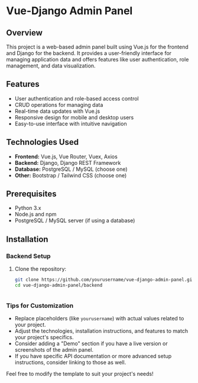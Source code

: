 # Vue-Django Admin Panel

## Overview
This project is a web-based admin panel built using Vue.js for the frontend and Django for the backend. It provides a user-friendly interface for managing application data and offers features like user authentication, role management, and data visualization.

## Features
- User authentication and role-based access control
- CRUD operations for managing data
- Real-time data updates with Vue.js
- Responsive design for mobile and desktop users
- Easy-to-use interface with intuitive navigation

## Technologies Used
- **Frontend:** Vue.js, Vue Router, Vuex, Axios
- **Backend:** Django, Django REST Framework
- **Database:** PostgreSQL / MySQL (choose one)
- **Other:** Bootstrap / Tailwind CSS (choose one)

## Prerequisites
- Python 3.x
- Node.js and npm
- PostgreSQL / MySQL server (if using a database)

## Installation

### Backend Setup
1. Clone the repository:
   ```bash
   git clone https://github.com/yourusername/vue-django-admin-panel.git
   cd vue-django-admin-panel/backend



### Tips for Customization
- Replace placeholders (like `yourusername`) with actual values related to your project.
- Adjust the technologies, installation instructions, and features to match your project's specifics.
- Consider adding a "Demo" section if you have a live version or screenshots of the admin panel.
- If you have specific API documentation or more advanced setup instructions, consider linking to those as well.

Feel free to modify the template to suit your project's needs!

